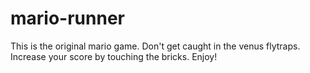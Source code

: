 # mario-runner
This is the original mario game. Don't get caught in the venus flytraps. Increase your score by touching the bricks. Enjoy!
